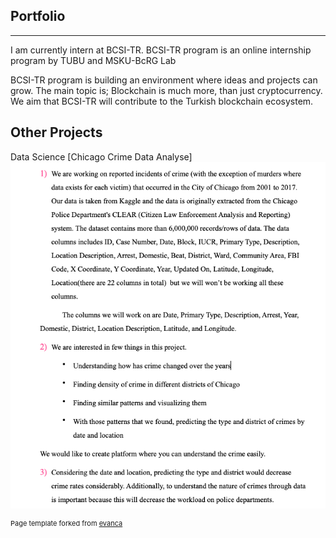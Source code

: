 ## Portfolio

---
I am currently intern at BCSI-TR. BCSI-TR program is an online internship program by TUBU and MSKU-BcRG Lab


BCSI-TR program is building an environment where ideas and projects can grow.
The main topic is; Blockchain is much more, than just cryptocurrency.
We aim that BCSI-TR will contribute to the Turkish blockchain ecosystem.


## Other Projects


Data Science 
[Chicago Crime Data Analyse]
<img src="images/Screen Shot 2020-06-30 at 21.00.01.png"/>









<p style="font-size:11px">Page template forked from <a href="https://github.com/evanca/quick-portfolio">evanca</a></p>
<!-- Remove above link if you don't want to attibute -->
